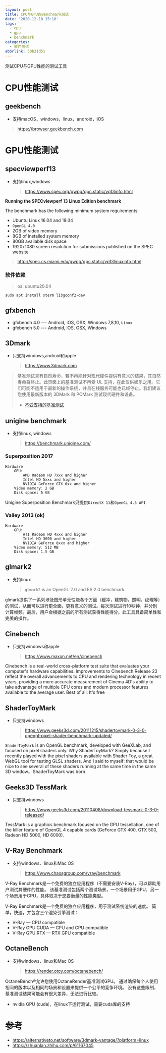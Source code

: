 ```yaml
---
layout: post
title: CPU与GPU的Benchmark测试
date: '2020-12-10 15:18'
tags:
  - cpu
  - gpu
  - benchmark
categories:
  - 软件测试
abbrlink: 30b31d51
---
```


测试CPU与GPU性能的测试工具

<!--more-->

# CPU性能测试

## geekbench

- 支持macOS，windows，linux，android，iOS

> https://browser.geekbench.com


# GPU性能测试

## specviewperf13

- 支持linux,windows
  > https://www.spec.org/gwpg/gpc.static/vp13info.html

**Running the SPECviewperf 13 Linux Edition benchmark**

The benchmark has the following minimum system requirements:

- Ubuntu Linux 16.04 and 18.04
- `OpenGL 4.0`
- 2GB of video memory
- 8GB of installed system memory
- 80GB available disk space
- 1920x1080 screen resolution for submissions published on the SPEC website

> http://spec.cs.miami.edu/gwpg/gpc.static/vp13linuxinfo.html


### 软件依赖

> os: ubuntu20.04

``` shell
sudo apt install xterm libgconf2-dev
```


## gfxbench

- gfxbench 4.0 --- Android, iOS, OSX, Windows 7,8,10, `Linux`
- gfxbench 5.0 --- Android, iOS, OSX, Windows


## 3Dmark

- 只支持windows,android和apple
  > https://www.3dmark.com

> 基准测试具有自然寿命，若不再能针对现代硬件提供有意义的结果，其自然寿命将终止。此页面上的基准测试不再受 UL 支持，在此仅供娱乐之用。它们可能不适用于最新的操作系统，并且在线服务可能也已经停止。我们建议您使用最新版本的 3DMark 和 PCMark 测试现代硬件和设备。
>
> - [不受支持的基准测试](https://benchmarks.ul.com/zh-hans/legacy-benchmarks?redirected=true#)


## unigine benchmark

- 支持linux, windows
  > https://benchmark.unigine.com/

### Superposition 2017

```
Hardware
    GPU:
        AMD Radeon HD 7xxx and higher
        Intel HD 5xxx and higher
        NVIDIA GeForce GTX 6xx and higher
    Video memory: 2 GB
    Disk space: 5 GB
```

Unigine Superposition Benchmark只提供`DirectX 11`和`OpenGL 4.5 API`


### Valley 2013  (ok)

```
Hardware
    GPU:
        ATI Radeon HD 4xxx and higher
        Intel HD 3000 and higher
        NVIDIA GeForce 8xxx and higher
    Video memory: 512 MB
    Disk space: 1.5 GB
```

## glmark2

- 支持linux
  > `glmark2` is an OpenGL 2.0 and ES 2.0 benchmark.

glmark提供了一系列涉及图形单元性能各个方面（缓冲，建筑物，照明，纹理等）的测试，从而可以进行更全面，更有意义的测试。每次测试进行10秒钟，并分别计算帧频。最后，用户会根据之前的所有测试获得性能得分。此工具具备简单性和完美的操作。


## Cinebench

- 只支持windows和apple
  > https://www.maxon.net/en/cinebench

Cinebench is a real-world cross-platform test suite that evaluates your computer's hardware capabilities. Improvements to Cinebench Release 23 reflect the overall advancements to CPU and rendering technology in recent years, providing a more accurate measurement of Cinema 4D's ability to take advantage of multiple CPU cores and modern processor features available to the average user. Best of all: It's free


## ShaderToyMark

- 只支持windows
  > https://www.geeks3d.com/20111215/shadertoymark-0-3-0-opengl-pixel-shader-benchmark-updated/

`ShaderToyMark` is an OpenGL benchmark, developed with GeeXLab, and focused on pixel shaders only. Why ShaderToyMark? Simply because I recently played with the pixel shaders available with Shader Toy, a great WebGL tool for testing GLSL shaders. And I said to myself: that would be nice to see several of these shaders running at the same time in the same 3D window… ShaderToyMark was born.


## Geeks3D TessMark

- 只支持windows
  > https://www.geeks3d.com/20110408/download-tessmark-0-3-0-released/

TessMark is a graphics benchmark focused on the GPU tessellation, one of the killer feature of OpenGL 4 capable cards (GeForce GTX 400, GTX 500, Radeon HD 5000, HD 6000).



## V-Ray Benchmark

- 支持windows、linux和Mac OS
  > https://www.chaosgroup.com/vray/benchmark

V-Ray Benchmark是一个免费的独立应用程序（不需要安装V-Ray），可以帮助用户测试其硬件的性能。 该基准测试包括两个测试场景，一个场景用于GPU，另一个场景用于CPU，具体取决于您要衡量的性能类型。


V-Ray Benchmark是一个免费的独立应用程序，用于测试系统渲染的速度。 简单，快速，并包含三个渲染引擎测试：
- V-Ray — CPU compatible
- V-Ray GPU CUDA — GPU and CPU compatible
- V-Ray GPU RTX — RTX GPU compatible


## OctaneBench

- 支持windows、linux和Mac OS
  > https://render.otoy.com/octanebench/

OctaneBench®允许您使用OctaneRender基准测试GPU。 通过确保每个人使用相同的版本以及相同的场景和设置来提供一个公平的竞争环境。 没有这些限制，基准测试结果可能会有很大差异，无法进行比较。

- nvidia GPU (cuda)，在linux下运行测试，需要cuda库的支持



# 参考

- https://alternativeto.net/software/3dmark-vantage/?platform=linux
- https://zhuanlan.zhihu.com/p/61167045
